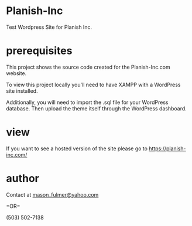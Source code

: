 # Planish-Inc
Test Wordpress Site for Planish Inc.

# prerequisites
This project shows the source code created for the Planish-Inc.com website. 

To view this project locally you'll need to have XAMPP with a WordPress site installed.

Additionally, you will need to import the .sql file for your WordPress database. Then upload the theme itself through the WordPress dashboard.

# view

If you want to see a hosted version of the site please go to https://planish-inc.com/

# author

Contact at mason_fulmer@yahoo.com

=OR=

(503) 502-7138
